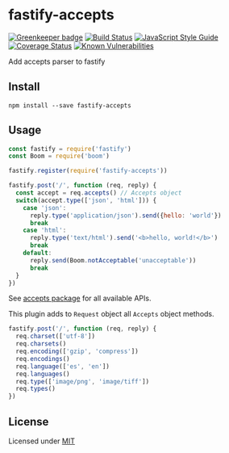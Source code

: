 # fastify-accepts

[![Greenkeeper badge](https://badges.greenkeeper.io/fastify/fastify-accepts.svg)](https://greenkeeper.io/)
[![Build Status](https://travis-ci.org/fastify/fastify-accepts.svg?branch=master)](https://travis-ci.org/fastify/fastify-accepts)
[![JavaScript Style Guide](https://img.shields.io/badge/code_style-standard-brightgreen.svg)](https://standardjs.com)
[![Coverage Status](https://coveralls.io/repos/github/fastify/fastify-accepts/badge.svg?branch=feature%2Fshortcuts)](https://coveralls.io/github/fastify/fastify-accepts?branch=feature%2Fshortcuts)
[![Known Vulnerabilities](https://snyk.io/test/github/fastify/fastify-accepts/badge.svg)](https://snyk.io/test/github/fastify/fastify-accepts)

Add accepts parser to fastify

## Install

`npm install --save fastify-accepts`

## Usage

```js
const fastify = require('fastify')
const Boom = require('boom')

fastify.register(require('fastify-accepts'))

fastify.post('/', function (req, reply) {
  const accept = req.accepts() // Accepts object
  switch(accept.type(['json', 'html'])) {
    case 'json':
      reply.type('application/json').send({hello: 'world'})
      break
    case 'html':
      reply.type('text/html').send('<b>hello, world!</b>')
      break
    default:
      reply.send(Boom.notAcceptable('unacceptable'))
      break
  }
})
```

See [accepts package](https://www.npmjs.com/package/accepts) for all available APIs.

This plugin adds to `Request` object all `Accepts` object methods.

```js
fastify.post('/', function (req, reply) {
  req.charset(['utf-8'])
  req.charsets()
  req.encoding(['gzip', 'compress'])
  req.encodings()
  req.language(['es', 'en'])
  req.languages()
  req.type(['image/png', 'image/tiff'])
  req.types()
})
```

## License

Licensed under [MIT](./LICENSE)
